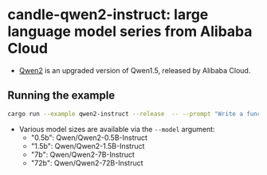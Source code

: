 # candle-qwen2-instruct: large language model series from Alibaba Cloud

- [Qwen2]((https://qwenlm.github.io/blog/qwen2/)) is an upgraded version of Qwen1.5, released by Alibaba Cloud.

## Running the example

```bash
cargo run --example qwen2-instruct --release  -- --prompt "Write a function to count prime numbers up to N."
```

- Various model sizes are available via the `--model` argument:
    - "0.5b": Qwen/Qwen2-0.5B-Instruct
    - "1.5b": Qwen/Qwen2-1.5B-Instruct  
    - "7b": Qwen/Qwen2-7B-Instruct
    - "72b": Qwen/Qwen2-72B-Instruct